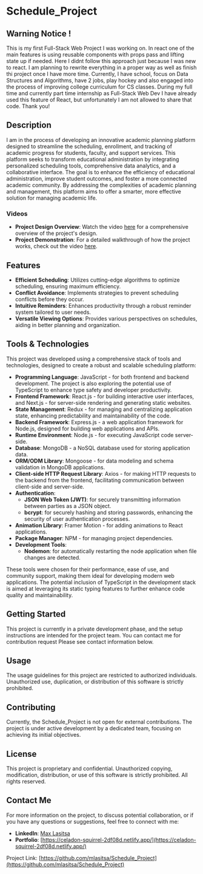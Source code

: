 # Schedule_Project

## Warning Notice !
This is my first Full-Stack Web Project I was working on. In react one of the main features is using reusable components with props pass and lifting state up if needed. Here I didnt follow this approach just because I was new to react. I am planning to rewrite everything in a proper way as well as finish thi project once I have more time. Currently, I have school, focus on Data Structures and Algorithms, have 2 jobs, play hockey and also engaged into the process of improving college curriculum for CS classes. During my full time and currently part time internship as Full-Stack Web Dev I have already used this feature of React, but unfortunately I am not allowed to share that code. Thank you!

## Description
I am in the process of developing an innovative academic planning platform designed to streamline the scheduling, enrollment, and tracking of academic progress for students, faculty, and support services. This platform seeks to transform educational administration by integrating personalized scheduling tools, comprehensive data analytics, and a collaborative interface. The goal is to enhance the efficiency of educational administration, improve student outcomes, and foster a more connected academic community. By addressing the complexities of academic planning and management, this platform aims to offer a smarter, more effective solution for managing academic life.

### Videos
- **Project Design Overview**: Watch the video [here](https://www.youtube.com/watch?v=eSUVnpdBKCQ) for a comprehensive overview of the project's design.
- **Project Demonstration**: For a detailed walkthrough of how the project works, check out the video [here](https://youtu.be/ODAoq3cxJ8I).

## Features
- **Efficient Scheduling**: Utilizes cutting-edge algorithms to optimize scheduling, ensuring maximum efficiency.
- **Conflict Avoidance**: Implements strategies to prevent scheduling conflicts before they occur.
- **Intuitive Reminders**: Enhances productivity through a robust reminder system tailored to user needs.
- **Versatile Viewing Options**: Provides various perspectives on schedules, aiding in better planning and organization.

## Tools & Technologies
This project was developed using a comprehensive stack of tools and technologies, designed to create a robust and scalable scheduling platform:

- **Programming Language**: JavaScript - for both frontend and backend development. The project is also exploring the potential use of TypeScript to enhance type safety and developer productivity.
- **Frontend Framework**: React.js - for building interactive user interfaces, and Next.js - for server-side rendering and generating static websites.
- **State Management**: Redux - for managing and centralizing application state, enhancing predictability and maintainability of the code.
- **Backend Framework**: Express.js - a web application framework for Node.js, designed for building web applications and APIs.
- **Runtime Environment**: Node.js - for executing JavaScript code server-side.
- **Database**: MongoDB - a NoSQL database used for storing application data.
- **ORM/ODM Library**: Mongoose - for data modeling and schema validation in MongoDB applications.
- **Client-side HTTP Request Library**: Axios - for making HTTP requests to the backend from the frontend, facilitating communication between client-side and server-side.
- **Authentication**:
  - **JSON Web Token (JWT)**: for securely transmitting information between parties as a JSON object.
  - **bcrypt**: for securely hashing and storing passwords, enhancing the security of user authentication processes.
- **Animation Library**: Framer Motion - for adding animations to React applications.
- **Package Manager**: NPM - for managing project dependencies.
- **Development Tools**:
  - **Nodemon**: for automatically restarting the node application when file changes are detected.

These tools were chosen for their performance, ease of use, and community support, making them ideal for developing modern web applications. The potential inclusion of TypeScript in the development stack is aimed at leveraging its static typing features to further enhance code quality and maintainability.

## Getting Started
This project is currently in a private development phase, and the setup instructions are intended for the project team. You can contact me for contribution request
Please see contact information below.

## Usage
The usage guidelines for this project are restricted to authorized individuals. Unauthorized use, duplication, or distribution of this software is strictly prohibited.

## Contributing
Currently, the Schedule_Project is not open for external contributions. The project is under active development by a dedicated team, focusing on achieving its initial objectives.

## License
This project is proprietary and confidential. Unauthorized copying, modification, distribution, or use of this software is strictly prohibited. All rights reserved.

## Contact Me
For more information on the project, to discuss potential collaboration, or if you have any questions or suggestions, feel free to connect with me:

- **LinkedIn**: [Max Lasitsa](https://www.linkedin.com/in/maxlasitsa/)
- **Portfolio**: [https://celadon-squirrel-2df08d.netlify.app/](https://celadon-squirrel-2df08d.netlify.app/)

Project Link: [https://github.com/mlasitsa/Schedule_Project](https://github.com/mlasitsa/Schedule_Project)
